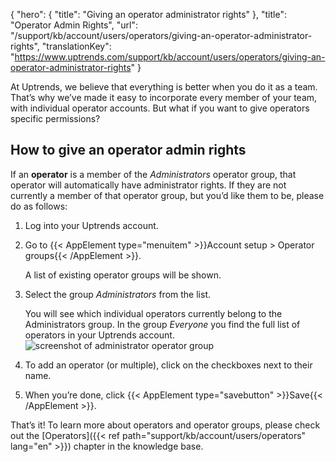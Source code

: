 {
  "hero": {
    "title": "Giving an operator administrator rights"
  },
  "title": "Operator Admin Rights",
  "url": "/support/kb/account/users/operators/giving-an-operator-administrator-rights",
  "translationKey": "https://www.uptrends.com/support/kb/account/users/operators/giving-an-operator-administrator-rights"
}

At Uptrends, we believe that everything is better when you do it as a team. That’s why we’ve made it easy to incorporate every member of your team, with individual operator accounts. But what if you want to give operators specific permissions?

## How to give an operator admin rights

If an **operator** is a member of the *Administrators* operator group, that operator will automatically have administrator rights. If they are not currently a member of that operator group, but you’d like them to be, please do as follows:

1.  Log into your Uptrends account.  
2.  Go to {{< AppElement type="menuitem" >}}Account setup > Operator groups{{< /AppElement >}}.

    A list of existing operator groups will be shown.
3.  Select the group *Administrators* from the list.  

    You will see which individual operators currently belong to the Administrators group. In the group *Everyone* you find the full list of operators in your Uptrends account.  
![screenshot of administrator operator group](/img/content/scr-accountsetup-operatorgroups-administrators.min.png)
      
4.  To add an operator (or multiple), click on the checkboxes next to their name.  
5.  When you’re done, click {{< AppElement type="savebutton" >}}Save{{< /AppElement >}}.

That’s it! To learn more about operators and operator groups, please check out the [Operators]({{< ref path="support/kb/account/users/operators" lang="en" >}}) chapter in the knowledge base.
